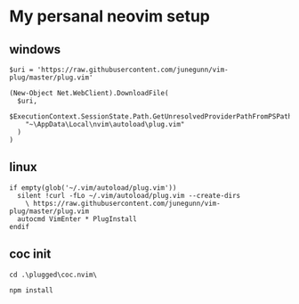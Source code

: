 
# My persanal neovim setup
## windows
```
$uri = 'https://raw.githubusercontent.com/junegunn/vim-plug/master/plug.vim'

(New-Object Net.WebClient).DownloadFile(
  $uri,
  $ExecutionContext.SessionState.Path.GetUnresolvedProviderPathFromPSPath(
    "~\AppData\Local\nvim\autoload\plug.vim"
  )
)
```

## linux
```
if empty(glob('~/.vim/autoload/plug.vim'))
  silent !curl -fLo ~/.vim/autoload/plug.vim --create-dirs
    \ https://raw.githubusercontent.com/junegunn/vim-plug/master/plug.vim
  autocmd VimEnter * PlugInstall
endif
```

## coc init
```
cd .\plugged\coc.nvim\
```
```
npm install
```